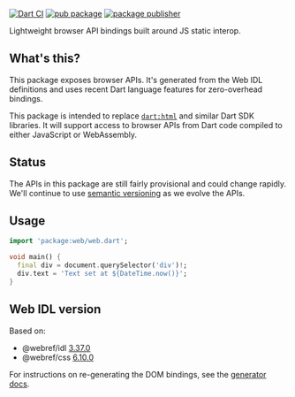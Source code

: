 [![Dart CI](https://github.com/dart-lang/web/actions/workflows/build.yml/badge.svg)](https://github.com/dart-lang/web/actions/workflows/build.yml)
[![pub package](https://img.shields.io/pub/v/web.svg)](https://pub.dev/packages/web)
[![package publisher](https://img.shields.io/pub/publisher/web.svg)](https://pub.dev/packages/web/publisher)

Lightweight browser API bindings built around JS static interop.

## What's this?

This package exposes browser APIs. It's generated from the Web IDL definitions
and uses recent Dart language features for zero-overhead bindings.

This package is intended to replace
[`dart:html`](https://api.dart.dev/stable/dart-html/dart-html-library.html) and
similar Dart SDK libraries. It will support access to browser APIs from Dart
code compiled to either JavaScript or WebAssembly.

## Status

The APIs in this package are still fairly provisional and could change rapidly.
We'll continue to use [semantic versioning](https://semver.org/) as we evolve
the APIs.

## Usage

```dart
import 'package:web/web.dart';

void main() {
  final div = document.querySelector('div')!;
  div.text = 'Text set at ${DateTime.now()}';
}
```

## Web IDL version

Based on:

<!-- START updated by tool/update_bindings.dart. Do not modify by hand -->
- @webref/idl [3.37.0](https://www.npmjs.com/package/@webref/idl/v/3.37.0)
- @webref/css [6.10.0](https://www.npmjs.com/package/@webref/css/v/6.10.0)
<!-- END updated by tool/update_bindings.dart. Do not modify by hand -->

For instructions on re-generating the DOM bindings, see the
[generator docs](tool/generator/README.md).
